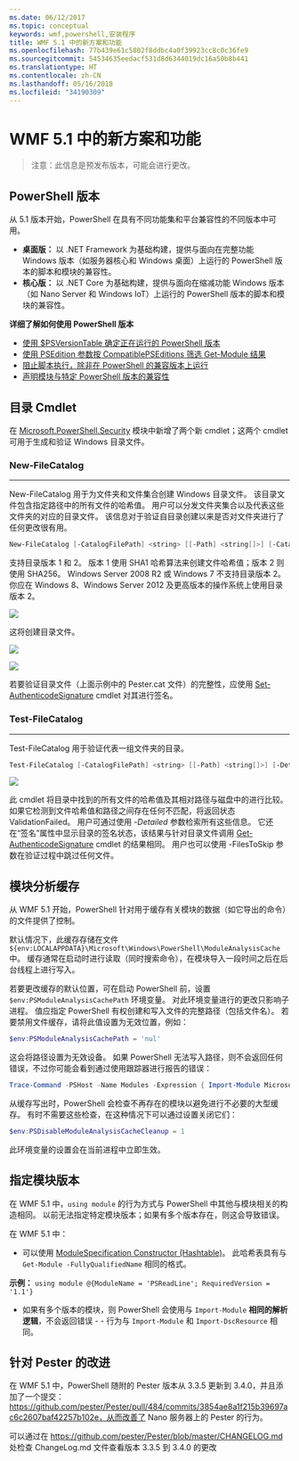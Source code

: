 ```yaml
---
ms.date: 06/12/2017
ms.topic: conceptual
keywords: wmf,powershell,安装程序
title: WMF 5.1 中的新方案和功能
ms.openlocfilehash: 77b439e61c5802f8ddbc4a0f39923cc8c0c36fe9
ms.sourcegitcommit: 54534635eedacf531d8d6344019dc16a50b8b441
ms.translationtype: HT
ms.contentlocale: zh-CN
ms.lasthandoff: 05/16/2018
ms.locfileid: "34190309"
---
```

# <a name="new-scenarios-and-features-in-wmf-51"></a>WMF 5.1 中的新方案和功能

> 注意：此信息是预发布版本，可能会进行更改。

## <a name="powershell-editions"></a>PowerShell 版本

从 5.1 版本开始，PowerShell 在具有不同功能集和平台兼容性的不同版本中可用。

- **桌面版：** 以 .NET Framework 为基础构建，提供与面向在完整功能 Windows 版本（如服务器核心和 Windows 桌面）上运行的 PowerShell 版本的脚本和模块的兼容性。
- **核心版：** 以 .NET Core 为基础构建，提供与面向在缩减功能 Windows 版本（如 Nano Server 和 Windows IoT）上运行的 PowerShell 版本的脚本和模块的兼容性。

**详细了解如何使用 PowerShell 版本**

- [使用 $PSVersionTable 确定正在运行的 PowerShell 版本](/powershell/module/microsoft.powershell.core/about/about_automatic_variables)
- [使用 PSEdition 参数按 CompatiblePSEditions 筛选 Get-Module 结果](/powershell/module/microsoft.powershell.core/get-module)
- [阻止脚本执行，除非在 PowerShell 的兼容版本上运行](/powershell/gallery/psget/script/scriptwithpseditionsupport)
- [声明模块与特定 PowerShell 版本的兼容性](/powershell/gallery/psget/module/modulewithpseditionsupport)

## <a name="catalog-cmdlets"></a>目录 Cmdlet

在 [Microsoft.PowerShell.Security](https://docs.microsoft.com/en-us/powershell/module/microsoft.powershell.security) 模块中新增了两个新 cmdlet；这两个 cmdlet 可用于生成和验证 Windows 目录文件。

### <a name="new-filecatalog"></a>New-FileCatalog
--------------------------------

New-FileCatalog 用于为文件夹和文件集合创建 Windows 目录文件。
该目录文件包含指定路径中的所有文件的哈希值。
用户可以分发文件夹集合以及代表这些文件夹的对应的目录文件。
该信息对于验证自目录创建以来是否对文件夹进行了任何更改很有用。

```powershell
New-FileCatalog [-CatalogFilePath] <string> [[-Path] <string[]>] [-CatalogVersion <int>] [-WhatIf] [-Confirm] [<CommonParameters>]
```

支持目录版本 1 和 2。
版本 1 使用 SHA1 哈希算法来创建文件哈希值；版本 2 则使用 SHA256。
Windows Server 2008 R2 或 Windows 7 不支持目录版本 2。
你应在 Windows 8、Windows Server 2012 及更高版本的操作系统上使用目录版本 2。

![](../images/NewFileCatalog.jpg)

这将创建目录文件。

![](../images/CatalogFile1.jpg)

![](../images/CatalogFile2.jpg)

若要验证目录文件（上面示例中的 Pester.cat 文件）的完整性，应使用 [Set-AuthenticodeSignature](https://technet.microsoft.com/library/hh849819.aspx) cmdlet 对其进行签名。

### <a name="test-filecatalog"></a>Test-FileCatalog
--------------------------------

Test-FileCatalog 用于验证代表一组文件夹的目录。

```powershell
Test-FileCatalog [-CatalogFilePath] <string> [[-Path] <string[]>] [-Detailed] [-FilesToSkip <string[]>] [-WhatIf] [-Confirm] [<CommonParameters>]
```

![](../images/TestFileCatalog.jpg)

此 cmdlet 将目录中找到的所有文件的哈希值及其相对路径与磁盘中的进行比较。
如果它检测到文件哈希值和路径之间存在任何不匹配，将返回状态 ValidationFailed。
用户可通过使用 *-Detailed* 参数检索所有这些信息。
它还在“签名”属性中显示目录的签名状态，该结果与针对目录文件调用 [Get-AuthenticodeSignature](https://technet.microsoft.com/library/hh849805.aspx) cmdlet 的结果相同。
用户也可以使用 -FilesToSkip 参数在验证过程中跳过任何文件。

## <a name="module-analysis-cache"></a>模块分析缓存

从 WMF 5.1 开始，PowerShell 针对用于缓存有关模块的数据（如它导出的命令）的文件提供了控制。

默认情况下，此缓存存储在文件 `${env:LOCALAPPDATA}\Microsoft\Windows\PowerShell\ModuleAnalysisCache` 中。
缓存通常在启动时进行读取（同时搜索命令），在模块导入一段时间之后在后台线程上进行写入。

若要更改缓存的默认位置，可在启动 PowerShell 前，设置 `$env:PSModuleAnalysisCachePath` 环境变量。
对此环境变量进行的更改只影响子进程。
值应指定 PowerShell 有权创建和写入文件的完整路径（包括文件名）。
若要禁用文件缓存，请将此值设置为无效位置，例如：

```powershell
$env:PSModuleAnalysisCachePath = 'nul'
```

这会将路径设置为无效设备。
如果 PowerShell 无法写入路径，则不会返回任何错误，不过你可能会看到通过使用跟踪器进行报告的错误：

```powershell
Trace-Command -PSHost -Name Modules -Expression { Import-Module Microsoft.PowerShell.Management -Force }
```

从缓存写出时，PowerShell 会检查不再存在的模块以避免进行不必要的大型缓存。
有时不需要这些检查，在这种情况下可以通过设置关闭它们：

```powershell
$env:PSDisableModuleAnalysisCacheCleanup = 1
```

此环境变量的设置会在当前进程中立即生效。

## <a name="specifying-module-version"></a>指定模块版本

在 WMF 5.1 中，`using module` 的行为方式与 PowerShell 中其他与模块相关的构造相同。
以前无法指定特定模块版本；如果有多个版本存在，则这会导致错误。

在 WMF 5.1 中：

- 可以使用 [ModuleSpecification Constructor (Hashtable)](https://msdn.microsoft.com/library/jj136290)。
此哈希表具有与 `Get-Module -FullyQualifiedName` 相同的格式。

**示例：** `using module @{ModuleName = 'PSReadLine'; RequiredVersion = '1.1'}`

- 如果有多个版本的模块，则 PowerShell 会使用与 `Import-Module` **相同的解析逻辑**，不会返回错误 - - 行为与 `Import-Module` 和 `Import-DscResource` 相同。

## <a name="improvements-to-pester"></a>针对 Pester 的改进

在 WMF 5.1 中，PowerShell 随附的 Pester 版本从 3.3.5 更新到 3.4.0，并且添加了一个提交：https://github.com/pester/Pester/pull/484/commits/3854ae8a1f215b39697ac6c2607baf42257b102e，从而改善了 Nano 服务器上的 Pester 的行为。

可以通过在 https://github.com/pester/Pester/blob/master/CHANGELOG.md 处检查 ChangeLog.md 文件查看版本 3.3.5 到 3.4.0 的更改
